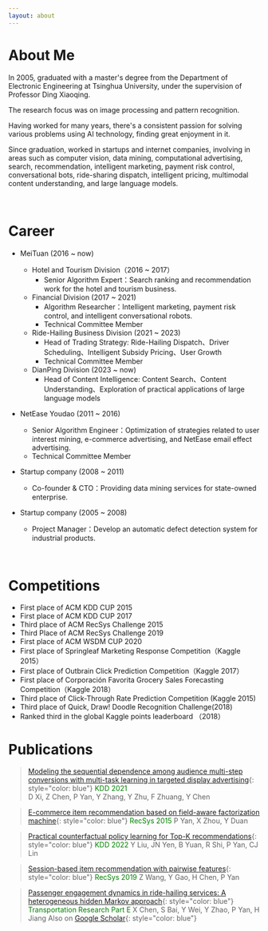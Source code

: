 ```yaml
---
layout: about 
---
```


# About Me
In 2005, graduated with a master's degree from the Department of Electronic Engineering at Tsinghua University, under the supervision of Professor Ding Xiaoqing. 

The research focus was on image processing and pattern recognition. 

Having worked for many years, there's a consistent passion for solving various problems using AI technology, finding great enjoyment in it. 

Since graduation, worked in startups and internet companies, involving in areas such as computer vision, data mining, computational advertising, search, recommendation, intelligent marketing, payment risk control, conversational bots, ride-sharing dispatch, intelligent pricing, multimodal content understanding, and large language models.

<br/>

# Career
* MeiTuan (2016 ~ now)
  * Hotel and Tourism Division（2016 ~ 2017）
    * Senior Algorithm Expert：Search ranking and recommendation work for the hotel and tourism business.
  * Financial Division (2017 ~ 2021)
    * Algorithm Researcher：Intelligent marketing, payment risk control, and intelligent conversational robots.
    * Technical Committee Member 
  * Ride-Hailing Business Division (2021 ~ 2023)
    * Head of Trading Strategy: Ride-Hailing Dispatch、Driver Scheduling、Intelligent Subsidy Pricing、User Growth
    * Technical Committee Member
  * DianPing Division (2023 ~ now)
    * Head of Content Intelligence: Content Search、Content Understanding、Exploration of practical applications of large language models
        
* NetEase Youdao (2011 ~ 2016)
  * Senior Algorithm Engineer：Optimization of strategies related to user interest mining, e-commerce advertising, and NetEase email effect advertising.
  * Technical Committee Member
* Startup company (2008 ~ 2011)
  * Co-founder & CTO：Providing data mining services for state-owned enterprise.
* Startup company (2005 ~ 2008)
  * Project Manager：Develop an automatic defect detection system for industrial products.
<br/>

# Competitions
* First place of ACM KDD CUP 2015
* First place of ACM KDD CUP 2017
* Third place of ACM RecSys Challenge 2015
* Third Place of ACM RecSys Challenge 2019
* First place of ACM WSDM CUP 2020
* First place of Springleaf Marketing Response Competition（Kaggle 2015）
* First place of Outbrain Click Prediction Competition（Kaggle 2017）
* First place of Corporación Favorita Grocery Sales Forecasting Competition（Kaggle 2018）
* Third place of Click-Through Rate Prediction Competition (Kaggle 2015)
* Third place of Quick, Draw! Doodle Recognition Challenge(2018)
* Ranked third in the global Kaggle points leaderboard （2018）


# Publications
> [Modeling the sequential dependence among audience multi-step conversions with multi-task learning in targeted display advertising](https://scholar.google.com/citations?view_op=view_citation&hl=en&user=D5qtWJkAAAAJ&citation_for_view=D5qtWJkAAAAJ:2osOgNQ5qMEC){: style="color: blue"} <font color=#008000>KDD 2021</font>   
> D Xi, Z Chen, P Yan, Y Zhang, Y Zhu, F Zhuang, Y Chen

> [E-commerce item recommendation based on field-aware factorization machine](https://scholar.google.com/citations?view_op=view_citation&hl=en&user=D5qtWJkAAAAJ&citation_for_view=D5qtWJkAAAAJ:qjMakFHDy7sC){: style="color: blue"} <font color=#008000>RecSys 2015</font>
> P Yan, X Zhou, Y Duan

> [Practical counterfactual policy learning for Top-K recommendations](https://scholar.google.com/citations?view_op=view_citation&hl=en&user=D5qtWJkAAAAJ&citation_for_view=D5qtWJkAAAAJ:d1gkVwhDpl0C){: style="color: blue"} <font color=#008000>KDD 2022</font>
> Y Liu, JN Yen, B Yuan, R Shi, P Yan, CJ Lin

> [Session-based item recommendation with pairwise features](https://scholar.google.com/citations?view_op=view_citation&hl=en&user=D5qtWJkAAAAJ&citation_for_view=D5qtWJkAAAAJ:u5HHmVD_uO8C){: style="color: blue"}  <font color=#008000>RecSys 2019</font>
> Z Wang, Y Gao, H Chen, P Yan

> [Passenger engagement dynamics in ride-hailing services: A heterogeneous hidden Markov approach](https://www.sciencedirect.com/science/article/pii/S1366554523000054){: style="color: blue"}  <font color=#008000>Transportation Research Part E</font>
> X Chen, S Bai, Y Wei, Y Zhao, P Yan, H Jiang
Also on [Google Scholar](https://scholar.google.com/citations?hl=en&user=D5qtWJkAAAAJ){: style="color: blue"}

